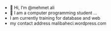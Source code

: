 - 👋 Hi, I’m @mehmet ali
- 👀 I am a computer programming student ...
- I am currently training for database and web
- my contact address malibaheci.wordpress.com

<!---
mehmmetali/mehmmetali is a ✨ special ✨ repository because its `README.md` (this file) appears on your GitHub profile.
You can click the Preview link to take a look at your changes.
--->
